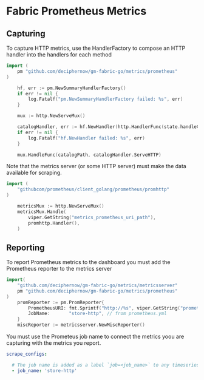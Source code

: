 # Fabric Prometheus Metrics

## Capturing

To capture HTTP metrics, use the HandlerFactory to compose an HTTP handler into the handlers for each method

```go
import (
    pm "github.com/deciphernow/gm-fabric-go/metrics/prometheus"
)

    hf, err := pm.NewSummaryHandlerFactory()
    if err != nil {
        log.Fatalf("pm.NewSummaryHandlerFactory failed: %s", err)
    }

    mux := http.NewServeMux()

    catalogHandler, err := hf.NewHandler(http.HandlerFunc(state.handleCatalog))
    if err != nil {
        log.Fatalf("hf.NewHandler failed: %s", err)
    }

    mux.HandleFunc(catalogPath, catalogHandler.ServeHTTP)
```

Note that the metrics server (or some HTTP server) must make the data available for scraping.

```go
import (
    "githubcom/prometheus/client_golang/prometheus/promhttp"
)

    metricsMux := http.NewServeMux()
    metricsMux.Handle(
        viper.GetString("metrics_prometheus_uri_path"),
        promhttp.Handler(),
    )
```

## Reporting

To report Prometheus metrics to the dashboard you must add the Prometheus reporter to the
metrics server

```go
import(
    "github.com/deciphernow/gm-fabric-go/metrics/metricsserver"
    pm "github.com/deciphernow/gm-fabric-go/metrics/prometheus"
)
    promReporter := pm.PromReporter{
        PrometheusURI: fmt.Sprintf("http://%s", viper.GetString("prometheus_address")),
        JobName:       "store-http", // from prometheus.yml
    }
    miscReporter := metricsserver.NewMiscReporter()
```

You must use the Prometeus job name to connect the metrics yoou are capturing with
the metrics you report.

```yml
scrape_configs:

  # The job name is added as a label `job=<job_name>` to any timeseries scraped from this config.
  - job_name: 'store-http'
```
